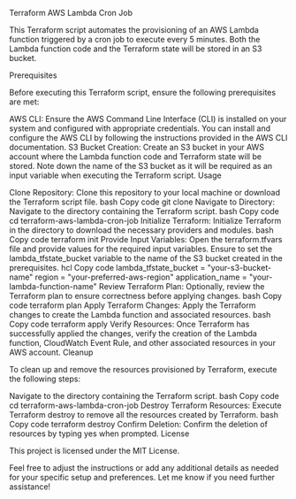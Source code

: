 Terraform AWS Lambda Cron Job

This Terraform script automates the provisioning of an AWS Lambda function triggered by a cron job to execute every 5 minutes. Both the Lambda function code and the Terraform state will be stored in an S3 bucket.

Prerequisites

Before executing this Terraform script, ensure the following prerequisites are met:

AWS CLI: Ensure the AWS Command Line Interface (CLI) is installed on your system and configured with appropriate credentials. You can install and configure the AWS CLI by following the instructions provided in the AWS CLI documentation.
S3 Bucket Creation: Create an S3 bucket in your AWS account where the Lambda function code and Terraform state will be stored. Note down the name of the S3 bucket as it will be required as an input variable when executing the Terraform script.
Usage

Clone Repository: Clone this repository to your local machine or download the Terraform script file.
bash
Copy code
git clone <repository-url>
Navigate to Directory: Navigate to the directory containing the Terraform script.
bash
Copy code
cd terraform-aws-lambda-cron-job
Initialize Terraform: Initialize Terraform in the directory to download the necessary providers and modules.
bash
Copy code
terraform init
Provide Input Variables: Open the terraform.tfvars file and provide values for the required input variables. Ensure to set the lambda_tfstate_bucket variable to the name of the S3 bucket created in the prerequisites.
hcl
Copy code
lambda_tfstate_bucket = "your-s3-bucket-name"
region = "your-preferred-aws-region"
application_name = "your-lambda-function-name"
Review Terraform Plan: Optionally, review the Terraform plan to ensure correctness before applying changes.
bash
Copy code
terraform plan
Apply Terraform Changes: Apply the Terraform changes to create the Lambda function and associated resources.
bash
Copy code
terraform apply
Verify Resources: Once Terraform has successfully applied the changes, verify the creation of the Lambda function, CloudWatch Event Rule, and other associated resources in your AWS account.
Cleanup

To clean up and remove the resources provisioned by Terraform, execute the following steps:

Navigate to the directory containing the Terraform script.
bash
Copy code
cd terraform-aws-lambda-cron-job
Destroy Terraform Resources: Execute Terraform destroy to remove all the resources created by Terraform.
bash
Copy code
terraform destroy
Confirm Deletion: Confirm the deletion of resources by typing yes when prompted.
License

This project is licensed under the MIT License.

Feel free to adjust the instructions or add any additional details as needed for your specific setup and preferences. Let me know if you need further assistance!